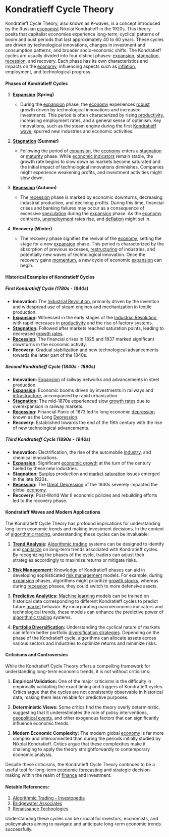 # Kondratieff Cycle Theory

Kondratieff Cycle Theory, also known as K-waves, is a concept introduced by the Russian [economist](../e/economist.md) Nikolai Kondratieff in the 1920s. This theory posits that capitalist economies experience long-term, cyclical patterns of boom and bust periods that last approximately 40 to 60 years. These cycles are driven by technological innovations, changes in investment and consumption patterns, and broader socio-economic shifts. The Kondratieff cycles are usually divided into four distinct phases: [expansion](../e/expansion.md), [stagnation](../s/stagnation.md), [recession](../r/recession.md), and recovery. Each phase has its own characteristics and impacts on the [economy](../e/economy.md), influencing aspects such as [inflation](../i/inflation.md), employment, and technological progress.

#### Phases of Kondratieff Cycles

1. **[Expansion](../e/expansion.md) (Spring)**
   - During the [expansion](../e/expansion.md) phase, the [economy](../e/economy.md) experiences [robust](../r/robust.md) growth driven by technological innovations and increased investments. This period is often characterized by rising [productivity](../p/productivity.md), increasing employment rates, and a general sense of optimism. Key innovations, such as the steam engine during the first [Kondratieff wave](../k/kondratieff_wave.md), spurred new industries and economic activities.

2. **[Stagnation](../s/stagnation.md) (Summer)**
   - Following the period of [expansion](../e/expansion.md), the [economy](../e/economy.md) enters a [stagnation](../s/stagnation.md) or [maturity](../m/maturity.md) phase. While [economic indicators](../e/economic_indicators.md) remain stable, the growth rate begins to slow down as markets become saturated and the initial impact of technological innovations diminishes. Companies might experience weakening profits, and investment activities might slow down.

3. **[Recession](../r/recession.md) (Autumn)**
   - The [recession](../r/recession.md) phase is marked by economic downturns, decreasing industrial production, and declining profits. During this time, financial crises and banking failures may occur as a consequence of excessive [speculation](../s/speculation.md) during the [expansion](../e/expansion.md) phase. As the [economy](../e/economy.md) contracts, [unemployment](../u/unemployment.md) rates rise, and [deflation](../d/deflation.md) might set in.

4. **Recovery (Winter)**
   - The recovery phase signifies the revival of the [economy](../e/economy.md), setting the stage for a new [expansion](../e/expansion.md) phase. This period is characterized by the absorption of previous excesses, [restructuring](../r/restructuring.md) of industries, and potentially new waves of technological innovation. Once the recovery gains [momentum](../m/momentum.md), a new cycle of economic [expansion](../e/expansion.md) can begin.

#### Historical Examples of Kondratieff Cycles

##### First Kondratieff Cycle (1780s - 1840s)
- **Innovation:** The [Industrial Revolution](../i/industrial_revolution.md), primarily driven by the invention and widespread use of steam engines and mechanization in textile production.
- **[Expansion](../e/expansion.md):** Witnessed in the early stages of the [Industrial Revolution](../i/industrial_revolution.md), with rapid increases in [productivity](../p/productivity.md) and the rise of factory systems.
- **[Stagnation](../s/stagnation.md):** Followed after markets reached saturation points, leading to decreased [growth rates](../g/growth_rates_in_trading.md).
- **[Recession](../r/recession.md):** The financial crises in 1825 and 1837 marked significant downturns in the economic activity.
- **Recovery:** Gradual stabilization and new technological advancements towards the latter part of the 1840s.

##### Second Kondratieff Cycle (1840s - 1890s)
- **Innovation:** [Expansion](../e/expansion.md) of railway networks and advancements in steel production.
- **[Expansion](../e/expansion.md):** Economic booms driven by investments in railways and [infrastructure](../i/infrastructure.md), accompanied by rapid urbanization.
- **[Stagnation](../s/stagnation.md):** The mid-1870s experienced slow [growth rates](../g/growth_rates_in_trading.md) due to overexpansion in railway markets.
- **[Recession](../r/recession.md):** Financial Panic of 1873 led to long economic [depression](../d/depression.md) known as the Long [Depression](../d/depression.md).
- **Recovery:** Established towards the end of the 19th century with the rise of new technological advancements.

##### Third Kondratieff Cycle (1890s - 1940s)
- **Innovation:** Electrification, the rise of the automobile [industry](../i/industry.md), and chemical innovations.
- **[Expansion](../e/expansion.md):** Significant [economic growth](../e/economic_growth.md) at the turn of the century fueled by these new industries.
- **[Stagnation](../s/stagnation.md):** [Surplus](../s/surplus.md) production and [market saturation](../m/market_saturation.md) issues emerged in the late 1920s.
- **[Recession](../r/recession.md):** The [Great Depression](../g/great_depression.md) of the 1930s severely impacted the global [economy](../e/economy.md).
- **Recovery:** Post-World War II economic policies and rebuilding efforts led to the recovery phase.

#### Kondratieff Waves and Modern Applications

The Kondratieff Cycle Theory has profound implications for understanding long-term economic trends and making investment decisions. In the context of [algorithmic trading](../a/algorithmic_trading.md), understanding these cycles can be invaluable:

1. **[Trend Analysis](../t/trend_analysis.md):** [Algorithmic trading](../a/algorithmic_trading.md) systems can be designed to identify and [capitalize](../c/capitalize.md) on long-term trends associated with Kondratieff cycles. By recognizing the phases of the cycle, traders can adjust their strategies accordingly to maximize returns or mitigate risks.

2. **[Risk Management](../r/risk_management.md):** Knowledge of Kondratieff phases can aid in developing sophisticated [risk management](../r/risk_management.md) models. For example, during [expansion](../e/expansion.md) phases, algorithms might prioritize [growth stocks](../g/growth_stocks.md), whereas during [recession](../r/recession.md) phases, they could switch to more defensive assets.

3. **[Predictive Analytics](../p/predictive_analytics.md):** [Machine learning](../m/machine_learning.md) models can be trained on historical data corresponding to different Kondratieff cycles to predict future [market](../m/market.md) behavior. By incorporating macroeconomic indicators and technological trends, these models can enhance the predictive power of [algorithmic trading](../a/algorithmic_trading.md) systems.

4. **[Portfolio Diversification](../p/portfolio_diversification.md):** Understanding the cyclical nature of markets can inform better portfolio [diversification strategies](../d/diversification_strategies.md). Depending on the phase of the Kondratieff cycle, algorithms can allocate assets across various sectors and industries to optimize returns and minimize risks.

#### Criticisms and Controversies

While the Kondratieff Cycle Theory offers a compelling framework for understanding long-term economic trends, it is not without criticisms:

1. **Empirical Validation:** One of the major criticisms is the difficulty in empirically validating the exact timing and triggers of Kondratieff cycles. Critics argue that the cycles are not consistently observable in historical data, making them less reliable for predictive purposes.

2. **Deterministic Views:** Some critics find the theory overly deterministic, suggesting that it underestimates the role of policy interventions, [geopolitical events](../g/geopolitical_events.md), and other exogenous factors that can significantly influence economic trends.

3. **Modern Economic Complexity:** The modern global [economy](../e/economy.md) is far more complex and interconnected than during the periods initially studied by Nikolai Kondratieff. Critics argue that these complexities make it challenging to apply the theory straightforwardly to contemporary economic analysis.

Despite these criticisms, the Kondratieff Cycle Theory continues to be a useful tool for long-term [economic forecasting](../e/economic_forecasting.md) and strategic decision-making within the realm of [finance](../f/finance.md) and investment.

#### Notable References:

1. [Algorithmic Trading - Investopedia](https://www.investopedia.com/terms/a/algorithmictrading.asp)
2. [Bridgewater Associates](https://www.bridgewater.com/)
3. [Renaissance Technologies](https://www.rentech.com/)

Understanding these cycles can be crucial for investors, economists, and policymakers aiming to navigate and anticipate long-term economic trends successfully.

